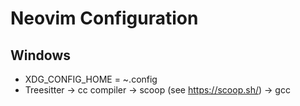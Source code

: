 # Neovim Configuration

## Windows
- XDG_CONFIG_HOME = ~\.config
- Treesitter -> cc compiler -> scoop (see https://scoop.sh/) -> gcc

